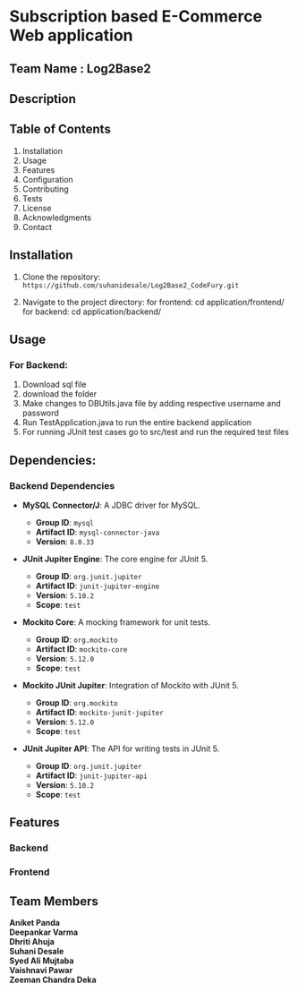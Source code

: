 # Subscription based E-Commerce Web application 
## Team Name : Log2Base2


## Description


## Table of Contents
1. Installation
2. Usage
3. Features
4. Configuration
5. Contributing
6. Tests
7. License
8. Acknowledgments
9. Contact

## Installation
1. Clone the repository:
   `https://github.com/suhanidesale/Log2Base2_CodeFury.git`
   
2. Navigate to the project directory:
  for frontend: cd application/frontend/
  for backend: cd application/backend/

## Usage
### For Backend:

1. Download sql file
2. download the folder
3. Make changes to DBUtils.java file by adding respective username and password
4. Run TestApplication.java to run the entire backend application
5. For running JUnit test cases go to src/test and run the required test files
   
## Dependencies:

### Backend Dependencies
- **MySQL Connector/J**: A JDBC driver for MySQL.
  - **Group ID**: `mysql`
  - **Artifact ID**: `mysql-connector-java`
  - **Version**: `8.0.33`

- **JUnit Jupiter Engine**: The core engine for JUnit 5.
  - **Group ID**: `org.junit.jupiter`
  - **Artifact ID**: `junit-jupiter-engine`
  - **Version**: `5.10.2`
  - **Scope**: `test`

- **Mockito Core**: A mocking framework for unit tests.
  - **Group ID**: `org.mockito`
  - **Artifact ID**: `mockito-core`
  - **Version**: `5.12.0`
  - **Scope**: `test`

- **Mockito JUnit Jupiter**: Integration of Mockito with JUnit 5.
  - **Group ID**: `org.mockito`
  - **Artifact ID**: `mockito-junit-jupiter`
  - **Version**: `5.12.0`
  - **Scope**: `test`

- **JUnit Jupiter API**: The API for writing tests in JUnit 5.
  - **Group ID**: `org.junit.jupiter`
  - **Artifact ID**: `junit-jupiter-api`
  - **Version**: `5.10.2`
  - **Scope**: `test`
   
## Features

### Backend

### Frontend

## Team Members

**Aniket Panda**  
**Deepankar Varma**  
**Dhriti Ahuja**  
**Suhani Desale**  
**Syed Ali Mujtaba**  
**Vaishnavi Pawar**  
**Zeeman Chandra Deka**

